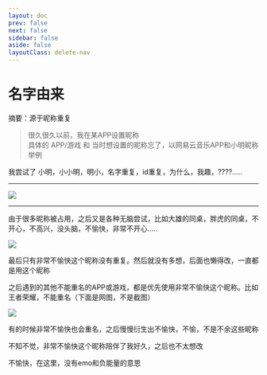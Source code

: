 ```yaml
---
layout: doc
prev: false
next: false
sidebar: false
aside: false
layoutClass: delete-nav
---
```


# 名字由来
摘要：源于昵称重复
> 很久很久以前，我在某APP设置昵称 <br>
> 具体的 APP/游戏 和 当时想设置的昵称忘了，以网易云音乐APP和小明昵称举例

我尝试了 小明，小小明，明小，名字重复，id重复，为什么，我趣，????..... 

------

![](https://user-images.githubusercontent.com/101487905/211132451-e4f08849-4ee0-411f-8882-7c84a3862146.gif)

------

由于很多昵称被占用，之后又是各种无脑尝试，比如大雄的同桌，胖虎的同桌，不开心，不高兴，没头脑，不愉快，非常不开心.....

![](https://user-images.githubusercontent.com/101487905/211133219-7f840601-6a2f-4aab-a3d0-e8ab7b189f99.png)

最后只有非常不愉快这个昵称没有重复。然后就没有多想，后面也懒得改，一直都是用这个昵称

之后遇到的其他不能重名的APP或游戏，都是优先使用非常不愉快这个昵称。比如王者荣耀，不能重名（下面是网图，不是截图）

![](https://user-images.githubusercontent.com/101487905/211133769-74cc86ce-190b-48d7-80ee-4b7b80825734.png)

有的时候非常不愉快也会重名，之后慢慢衍生出不愉快，不愉，不是不余这些昵称

不知不觉，非常不愉快这个昵称陪伴了我好久，之后也不太想改

不愉快，在这里，没有emo和负能量的意思